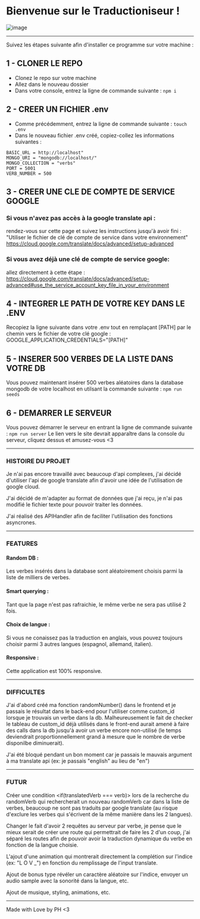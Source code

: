 # Bienvenue sur le Traductioniseur !

![image](https://zupimages.net/up/20/08/lo9j.png)

---

Suivez les étapes suivante afin d'installer ce programme sur votre machine :

## 1 - CLONER LE REPO
- Clonez le repo sur votre machine
- Allez dans le nouveau dossier
- Dans votre console, entrez la ligne de commande suivante : `npm i`

## 2 - CREER UN FICHIER .env
- Comme précédemment, entrez la ligne de commande suivante : `touch .env`
- Dans le nouveau fichier .env créé, copiez-collez les informations suivantes :
```
BASIC_URL = http://localhost"
MONGO_URI = "mongodb://localhost/"
MONGO_COLLECTION = "verbs"
PORT = 5001
VERB_NUMBER = 500
```
## 3 - CREER UNE CLE DE COMPTE DE SERVICE GOOGLE
### Si vous n'avez pas accès à la google translate api : 
rendez-vous sur cette page et suivez les instructions jusqu'à avoir fini : "Utiliser le fichier de clé de compte de service dans votre environnement"
https://cloud.google.com/translate/docs/advanced/setup-advanced

### Si vous avez déjà une clé de compte de service google:
allez directement à cette étape :
https://cloud.google.com/translate/docs/advanced/setup-advanced#use_the_service_account_key_file_in_your_environment

## 4 - INTEGRER LE PATH DE VOTRE KEY DANS LE .ENV
Recopiez la ligne suivante dans votre .env tout en remplaçant [PATH] par le chemin vers le fichier de votre clé google :
GOOGLE_APPLICATION_CREDENTIALS="[PATH]"

## 5 - INSERER 500 VERBES DE LA LISTE DANS VOTRE DB
Vous pouvez maintenant insérer 500 verbes aléatoires dans la database mongodb de votre localhost en utilsant la commande suivante : `npm run seeds`

## 6 - DEMARRER LE SERVEUR
Vous pouvez démarrer le serveur en entrant la ligne de commande suivante : `npm run server`
Le lien vers le site devrait apparaître dans la console du serveur, cliquez dessus et amusez-vous <3

---

### HISTOIRE DU PROJET

Je n'ai pas encore travaillé avec beaucoup d'api complexes, j'ai décidé d'utiliser l'api de google translate afin d'avoir une idée de l'utilisation de google cloud.

J'ai décidé de m'adapter au format de données que j'ai reçu, je n'ai pas modifié le fichier texte pour pouvoir traiter les données.

J'ai réalisé des APIHandler afin de faciliter l'utilisation des fonctions asyncrones.

---

### FEATURES

#### Random DB :
Les verbes insérés dans la database sont aléatoirement choisis parmi la liste de milliers de verbes.

#### Smart querying :
Tant que la page n'est pas rafraichie, le même verbe ne sera pas utilisé 2 fois.

#### Choix de langue :
Si vous ne conaissez pas la traduction en anglais, vous pouvez toujours choisir parmi 3 autres langues (espagnol, allemand, italien).

#### Responsive :
Cette application est 100% responsive.

---

### DIFFICULTES

J'ai d'abord créé ma fonction randomNumber() dans le frontend et je passais le résultat dans le back-end pour l'utiliser comme custom_id lorsque je trouvais un verbe dans la db. Malheureusement le fait de checker le tableau de custom_id déjà utilisés dans le front-end aurait amené à faire des calls dans la db jusqu'à avoir un verbe encore non-utilisé (le temps deviendrait proportionnellement grand à mesure que le nombre de verbe disponilbe diminuerait).

J'ai été bloqué pendant un bon moment car je passais le mauvais argument à ma translate api (ex: je passais "english" au lieu de "en")

---

### FUTUR

Créer une condition <if(translatedVerb === verb)> lors de la recherche du randomVerb qui rechercherait un nouveau randomVerb car dans la liste de verbes, beaucoup ne sont pas traduits par google translate (au risque d'exclure les verbes qui s'écrivent de la même manière dans les 2 langues).

Changer le fait d'avoir 2 requêtes au serveur par verbe, je pense que le mieux serait de créer une route qui permettrait de faire les 2 d'un coup, j'ai séparé les routes afin de pouvoir avoir la traduction dynamique du verbe en fonction de la langue choisie.

L'ajout d'une animation qui montrerait directement la complétion sur l'indice (ex: "L O V _") en fonction du remplissage de l'input translate.

Ajout de bonus type révéler un caractère aléatoire sur l'indice, envoyer un audio sample avec la sonorité dans la langue, etc.

Ajout de musique, styling, animations, etc.

---

Made with Love by PH <3
